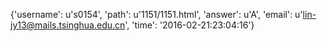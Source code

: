 {'username': u's0154', 'path': u'1151/1151.html', 'answer': u'A', 'email': u'lin-jy13@mails.tsinghua.edu.cn', 'time': '2016-02-21:23:04:16'}